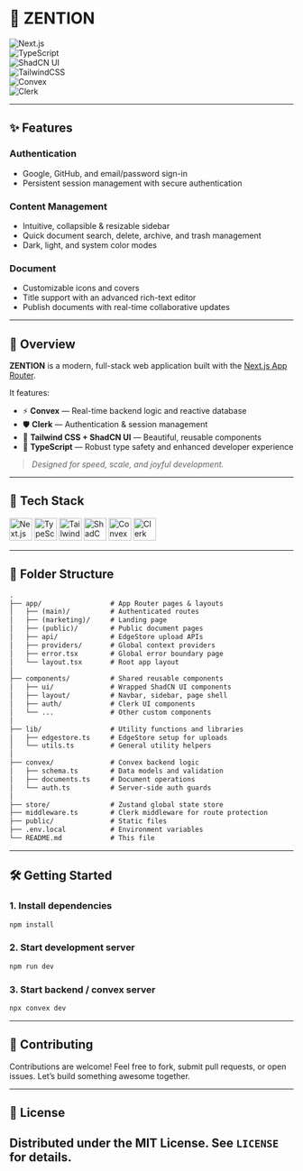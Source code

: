 # 🧪 ZENTION


![Next.js](https://img.shields.io/badge/Next.js-000000?style=for-the-badge&logo=nextdotjs&logoColor=white)  
![TypeScript](https://img.shields.io/badge/TypeScript-3178C6?style=for-the-badge&logo=typescript&logoColor=white)  
![ShadCN UI](https://img.shields.io/badge/ShadCN_UI-111827?style=for-the-badge&logo=tailwindcss&logoColor=white)  
![TailwindCSS](https://img.shields.io/badge/Tailwind_CSS-06B6D4?style=for-the-badge&logo=tailwindcss&logoColor=white)  
![Convex](https://img.shields.io/badge/Convex-2F80ED?style=for-the-badge&logo=vercel&logoColor=white)  
![Clerk](https://img.shields.io/badge/Clerk-3B49DF?style=for-the-badge&logo=clerk&logoColor=white)

---
## ✨ Features

### Authentication

- Google, GitHub, and email/password sign-in
- Persistent session management with secure authentication

### Content Management

- Intuitive, collapsible & resizable sidebar
- Quick document search, delete, archive, and trash management
- Dark, light, and system color modes

### Document

- Customizable icons and covers
- Title support with an advanced rich-text editor
- Publish documents with real-time collaborative updates

---

## 🚀 Overview

**ZENTION** is a modern, full-stack web application built with the [Next.js App Router](https://nextjs.org/docs/app).

It features:

- ⚡ **Convex** — Real-time backend logic and reactive database  
- 🛡 **Clerk** — Authentication & session management  
- 🎨 **Tailwind CSS + ShadCN UI** — Beautiful, reusable components  
- 🔐 **TypeScript** — Robust type safety and enhanced developer experience  

> _Designed for speed, scale, and joyful development._

---

## 🧱 Tech Stack

<p align="left">
  <img src="https://cdn.jsdelivr.net/gh/devicons/devicon/icons/nextjs/nextjs-original.svg" width="40" alt="Next.js" />
  <img src="https://cdn.jsdelivr.net/gh/devicons/devicon/icons/typescript/typescript-original.svg" width="40" alt="TypeScript" />
  <img src="https://cdn.jsdelivr.net/gh/devicons/devicon/icons/tailwindcss/tailwindcss-plain.svg" width="40" alt="Tailwind CSS" />
  <img src="https://raw.githubusercontent.com/shadcn/ui/main/apps/www/public/favicon.ico" width="40" alt="ShadCN UI" />
  <img src="https://avatars.githubusercontent.com/u/101835560?s=200&v=4" width="40" alt="Convex" />
  <img src="https://avatars.githubusercontent.com/u/103019437?s=200&v=4" width="40" alt="Clerk" />
</p>

---

## 📂 Folder Structure

```txt
.
├── app/                 # App Router pages & layouts
│   ├── (main)/          # Authenticated routes
│   ├── (marketing)/     # Landing page
│   ├── (public)/        # Public document pages
│   ├── api/             # EdgeStore upload APIs
│   ├── providers/       # Global context providers
│   ├── error.tsx        # Global error boundary page
│   └── layout.tsx       # Root app layout
│
├── components/          # Shared reusable components
│   ├── ui/              # Wrapped ShadCN UI components
│   ├── layout/          # Navbar, sidebar, page shell
│   ├── auth/            # Clerk UI components
│   └── ...              # Other custom components
│
├── lib/                 # Utility functions and libraries
│   ├── edgestore.ts     # EdgeStore setup for uploads
│   └── utils.ts         # General utility helpers
│
├── convex/              # Convex backend logic
│   ├── schema.ts        # Data models and validation
│   ├── documents.ts     # Document operations
│   └── auth.ts          # Server-side auth guards
│
├── store/               # Zustand global state store
├── middleware.ts        # Clerk middleware for route protection
├── public/              # Static files
├── .env.local           # Environment variables
└── README.md            # This file
```

---

## 🛠 Getting Started

### 1. Install dependencies

```bash
npm install
```

### 2. Start development server

```bash
npm run dev
```
### 3. Start backend / convex server
```bash
npx convex dev
```
---

## 🤝 Contributing

Contributions are welcome! Feel free to fork, submit pull requests, or open issues. Let’s build something awesome together.

---

## 📜 License

Distributed under the MIT License. See `LICENSE` for details.
---